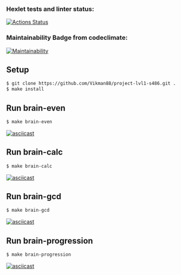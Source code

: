 ### Hexlet tests and linter status:
[![Actions Status](https://github.com/DaniilAr/frontend-project-44/workflows/hexlet-check/badge.svg)](https://github.com/DaniilAr/frontend-project-44/actions)

### Maintainability Badge from codeclimate:
[![Maintainability](https://api.codeclimate.com/v1/badges/5ffa022fd5c78ce75432/maintainability)](https://codeclimate.com/github/DaniilAr/frontend-project-44/maintainability)

## Setup
```sh
$ git clone https://github.com/Vikman88/project-lvl1-s486.git .
$ make install
```

## Run brain-even
```sh
$ make brain-even
```
[![asciicast](https://asciinema.org/a/mpAPeHwepAxCEsEoxY4DzOpbo.svg)](https://asciinema.org/a/mpAPeHwepAxCEsEoxY4DzOpbo)

## Run brain-calc
```sh
$ make brain-calc
```
[![asciicast](https://asciinema.org/a/XvICsQBg8J8EZvttSHhJIq9P0.svg)](https://asciinema.org/a/XvICsQBg8J8EZvttSHhJIq9P0)

## Run brain-gcd
```sh
$ make brain-gcd
```
[![asciicast](https://asciinema.org/a/qQNQebT4pTSMGYKtypP6Yoeig.svg)](https://asciinema.org/a/qQNQebT4pTSMGYKtypP6Yoeig)

## Run brain-progression
```sh
$ make brain-progression
```
[![asciicast](https://asciinema.org/a/SyBL7aOIyz3NqdRTT5Vf6hWJi.svg)](https://asciinema.org/a/SyBL7aOIyz3NqdRTT5Vf6hWJi)